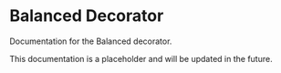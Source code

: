 # Balanced Decorator

Documentation for the Balanced decorator.

This documentation is a placeholder and will be updated in the future.
